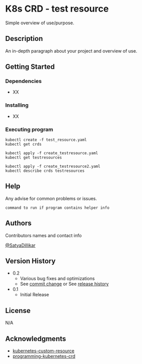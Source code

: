 # K8s CRD - test resource

Simple overview of use/purpose.

## Description

An in-depth paragraph about your project and overview of use.

## Getting Started

### Dependencies

* XX

### Installing

* XX

### Executing program

```
kubectl create -f test_resource.yaml
kubectl get crds
```

```
kubectl apply -f create_testresource.yaml 
kubectl get testresources
```

```
kubectl apply -f create_testresource2.yaml 
kubectl describe crds testresources
```

## Help

Any advise for common problems or issues.
```
command to run if program contains helper info
```

## Authors

Contributors names and contact info

[@SatyaDillikar](https://twitter.com/SatyaDillikar)

## Version History

* 0.2
    * Various bug fixes and optimizations
    * See [commit change]() or See [release history]()
* 0.1
    * Initial Release

## License

N/A

## Acknowledgments
* [kubernetes-custom-resource](https://insujang.github.io/2020-02-11/kubernetes-custom-resource/)
* [programming-kubernetes-crd](https://insujang.github.io/2020-02-13/programming-kubernetes-crd/)
